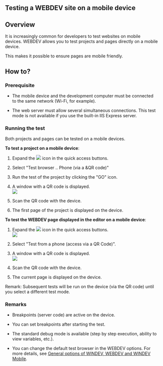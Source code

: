 
## Testing a WEBDEV site on a mobile device
			

<a name="NOTE1"></a>
<a name="NOTE1_1"></a>


## Overview
<a name="overview_ELTTEXTE000113"></a>
It is increasingly common for developers to test websites on mobile devices. WEBDEV allows you to test projects and pages directly on a mobile device. 

This makes it possible to ensure pages are mobile friendly. 

<a name="NOTE2"></a>
<a name="NOTE2_1"></a>


## How to?
<a name="how_ELTTEXTE000137"></a>


### Prerequisite
<a name="prerequisite_ELTPARAGRAPHE000018"></a>

- The mobile device and the development computer must be connected to the same network (Wi-Fi, for example).

- The web server must allow several simultaneous connections. This test mode is not available if you use the built-in IIS Express server. 



<a name="NOTE2_2"></a>


### Running the test
<a name="running_the_test_ELTPARAGRAPHE000026"></a>

Both projects and pages can be tested on a mobile devices. 

**To test a project on a mobile device**: 

1. Expand the ![](https://doc.pcsoft.fr/en-US/images/image.awp?langid=3&name=ico_GO_Projet_WB_bl.gif) icon in the quick access buttons. 

2. Select "Test browser .. Phone (via a &QR code)"

3. Run the test of the project by clicking the "GO" icon.

4. A window with a QR code is displayed. <br>![](https://doc.pcsoft.fr/en-US/images/image.awp?langid=3&name=P8_Agencement_simple_1%20-%20HC%20N%B0016.jpg)


5. Scan the QR code with the device. 

6. The first page of the project is displayed on the device. 




**To test the WEBDEV page displayed in the editor on a mobile device**: 

1. Expand the ![](https://doc.pcsoft.fr/en-US/images/image.awp?langid=3&name=ico_Go_Page_bl.gif) icon in the quick access buttons. <br>![](https://doc.pcsoft.fr/en-US/images/image.awp?langid=3&name=GO_PAGE_WB_deroule.gif)


2. Select "Test from a phone (access via a QR Code)". 

3. A window with a QR code is displayed.   <br>![](https://doc.pcsoft.fr/en-US/images/image.awp?langid=3&name=P8_Agencement_simple_1%20-%20HC%20N%B0016.jpg)


4. Scan the QR code with the device. 

5. The current page is displayed on the device. 


Remark: Subsequent tests will be run on the device (via the QR code) until you select a different test mode. 




### Remarks
<a name="remarks_ELTPARAGRAPHE000058"></a>

- Breakpoints (server code) are active on the device. 

- You can set breakpoints after starting the test. 

- The standard debug mode is available (step by step execution, ability to view variables, etc.). 

- You can change the default test browser in the WEBDEV options. For more details, see [General options of WINDEV, WEBDEV and WINDEV Mobile](../Editeurs/2036001.md). 





